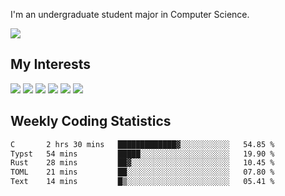 I'm an undergraduate student major in Computer Science.

![](https://github-readme-stats.vercel.app/api?username=littzhch&theme=radical)

## My Interests

![](https://img.shields.io/badge/Python-3776AB?style=flat&labelColor=FFD43B&logoColor=3776AB&logo=python)
![](https://img.shields.io/badge/C-00599C?style=flat&labelColor=01427d&logoColor=6295cb&logo=c)
![](https://img.shields.io/badge/Rust-ffffff?style=flat&labelColor=ffffff&logoColor=000000&logo=rust)
![](https://img.shields.io/badge/LaTeX-008080?style=flat&labelColor=eeece5&logoColor=008080&logo=latex)
![](https://img.shields.io/badge/OpenGL-5487b2?style=flat&labelColor=ffffff&logoColor=5487b2&logo=opengl)
![](https://img.shields.io/badge/archlinux-1793d1?style=flat&labelColor=333333&logoColor=1793d1&logo=archlinux)

## Weekly Coding Statistics
<!--START_SECTION:waka-->

```txt
C       2 hrs 30 mins   █████████████▓░░░░░░░░░░░   54.85 %
Typst   54 mins         █████░░░░░░░░░░░░░░░░░░░░   19.90 %
Rust    28 mins         ██▓░░░░░░░░░░░░░░░░░░░░░░   10.45 %
TOML    21 mins         ██░░░░░░░░░░░░░░░░░░░░░░░   07.80 %
Text    14 mins         █▒░░░░░░░░░░░░░░░░░░░░░░░   05.41 %
```

<!--END_SECTION:waka-->
